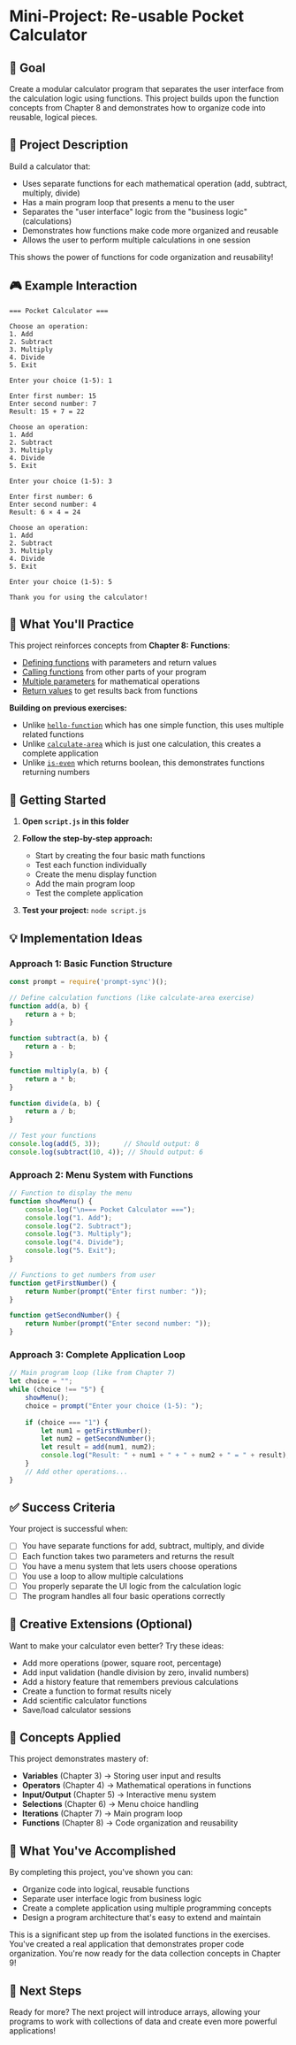 # Mini-Project: Re-usable Pocket Calculator

## 🎯 Goal

Create a modular calculator program that separates the user interface from the calculation logic using functions. This project builds upon the function concepts from Chapter 8 and demonstrates how to organize code into reusable, logical pieces.

## 📖 Project Description

Build a calculator that:
- Uses separate functions for each mathematical operation (add, subtract, multiply, divide)
- Has a main program loop that presents a menu to the user
- Separates the "user interface" logic from the "business logic" (calculations)
- Demonstrates how functions make code more organized and reusable
- Allows the user to perform multiple calculations in one session

This shows the power of functions for code organization and reusability!

## 🎮 Example Interaction

```
=== Pocket Calculator ===

Choose an operation:
1. Add
2. Subtract
3. Multiply
4. Divide
5. Exit

Enter your choice (1-5): 1

Enter first number: 15
Enter second number: 7
Result: 15 + 7 = 22

Choose an operation:
1. Add
2. Subtract
3. Multiply
4. Divide
5. Exit

Enter your choice (1-5): 3

Enter first number: 6
Enter second number: 4
Result: 6 × 4 = 24

Choose an operation:
1. Add
2. Subtract
3. Multiply
4. Divide
5. Exit

Enter your choice (1-5): 5

Thank you for using the calculator!
```

## 🧠 What You'll Practice

This project reinforces concepts from **Chapter 8: Functions**:
- [Defining functions](../../../book/chapters/08-functions.md#-defining-functions) with parameters and return values
- [Calling functions](../../../book/chapters/08-functions.md#-calling-functions) from other parts of your program
- [Multiple parameters](../../../book/chapters/08-functions.md#-parameters-and-arguments) for mathematical operations
- [Return values](../../../book/chapters/08-functions.md#-return-values) to get results back from functions

**Building on previous exercises:**
- Unlike [`hello-function`](../../exercises/08-functions/01-hello-function/) which has one simple function, this uses multiple related functions
- Unlike [`calculate-area`](../../exercises/08-functions/02-calculate-area/) which is just one calculation, this creates a complete application
- Unlike [`is-even`](../../exercises/08-functions/03-is-even/) which returns boolean, this demonstrates functions returning numbers

## 🚀 Getting Started

1. **Open `script.js` in this folder**

2. **Follow the step-by-step approach:**
   - Start by creating the four basic math functions
   - Test each function individually
   - Create the menu display function
   - Add the main program loop
   - Test the complete application

3. **Test your project:** `node script.js`

## 💡 Implementation Ideas

### Approach 1: Basic Function Structure
```javascript
const prompt = require('prompt-sync')();

// Define calculation functions (like calculate-area exercise)
function add(a, b) {
    return a + b;
}

function subtract(a, b) {
    return a - b;
}

function multiply(a, b) {
    return a * b;
}

function divide(a, b) {
    return a / b;
}

// Test your functions
console.log(add(5, 3));      // Should output: 8
console.log(subtract(10, 4)); // Should output: 6
```

### Approach 2: Menu System with Functions
```javascript
// Function to display the menu
function showMenu() {
    console.log("\n=== Pocket Calculator ===");
    console.log("1. Add");
    console.log("2. Subtract");
    console.log("3. Multiply");
    console.log("4. Divide");
    console.log("5. Exit");
}

// Functions to get numbers from user
function getFirstNumber() {
    return Number(prompt("Enter first number: "));
}

function getSecondNumber() {
    return Number(prompt("Enter second number: "));
}
```

### Approach 3: Complete Application Loop
```javascript
// Main program loop (like from Chapter 7)
let choice = "";
while (choice !== "5") {
    showMenu();
    choice = prompt("Enter your choice (1-5): ");
    
    if (choice === "1") {
        let num1 = getFirstNumber();
        let num2 = getSecondNumber();
        let result = add(num1, num2);
        console.log("Result: " + num1 + " + " + num2 + " = " + result);
    }
    // Add other operations...
}
```

## ✅ Success Criteria

Your project is successful when:
- [ ] You have separate functions for add, subtract, multiply, and divide
- [ ] Each function takes two parameters and returns the result
- [ ] You have a menu system that lets users choose operations
- [ ] You use a loop to allow multiple calculations
- [ ] You properly separate the UI logic from the calculation logic
- [ ] The program handles all four basic operations correctly

## 🎨 Creative Extensions (Optional)

Want to make your calculator even better? Try these ideas:
- Add more operations (power, square root, percentage)
- Add input validation (handle division by zero, invalid numbers)
- Add a history feature that remembers previous calculations
- Create a function to format results nicely
- Add scientific calculator functions
- Save/load calculator sessions

## 🔗 Concepts Applied

This project demonstrates mastery of:
- **Variables** (Chapter 3) → Storing user input and results
- **Operators** (Chapter 4) → Mathematical operations in functions
- **Input/Output** (Chapter 5) → Interactive menu system
- **Selections** (Chapter 6) → Menu choice handling
- **Iterations** (Chapter 7) → Main program loop
- **Functions** (Chapter 8) → Code organization and reusability

## 🎉 What You've Accomplished

By completing this project, you've shown you can:
- Organize code into logical, reusable functions
- Separate user interface logic from business logic
- Create a complete application using multiple programming concepts
- Design a program architecture that's easy to extend and maintain

This is a significant step up from the isolated functions in the exercises. You've created a real application that demonstrates proper code organization. You're now ready for the data collection concepts in Chapter 9!

## 🚀 Next Steps

Ready for more? The next project will introduce arrays, allowing your programs to work with collections of data and create even more powerful applications!